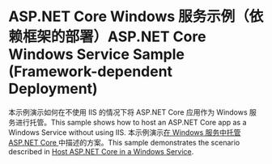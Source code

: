# <a name="aspnet-core-windows-service-sample-framework-dependent-deployment"></a><span data-ttu-id="af418-101">ASP.NET Core Windows 服务示例（依赖框架的部署）</span><span class="sxs-lookup"><span data-stu-id="af418-101">ASP.NET Core Windows Service Sample (Framework-dependent Deployment)</span></span>

<span data-ttu-id="af418-102">本示例演示如何在不使用 IIS 的情况下将 ASP.NET Core 应用作为 Windows 服务进行托管。</span><span class="sxs-lookup"><span data-stu-id="af418-102">This sample shows how to host an ASP.NET Core app as a Windows Service without using IIS.</span></span> <span data-ttu-id="af418-103">本示例演示[在 Windows 服务中托管 ASP.NET Core ](https://docs.microsoft.com/aspnet/core/host-and-deploy/windows-service)中描述的方案。</span><span class="sxs-lookup"><span data-stu-id="af418-103">This sample demonstrates the scenario described in [Host ASP.NET Core in a Windows Service](https://docs.microsoft.com/aspnet/core/host-and-deploy/windows-service).</span></span>
